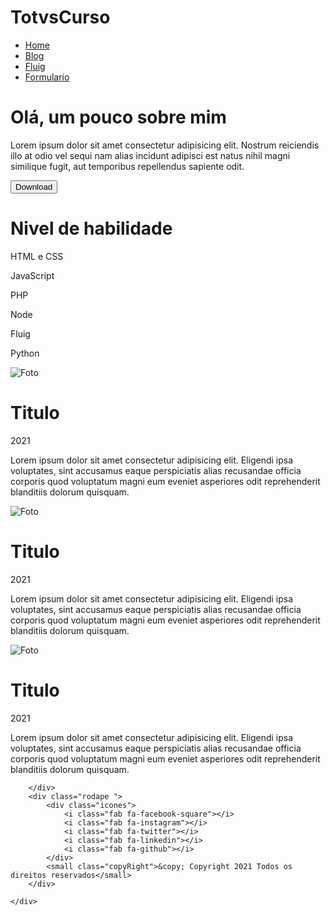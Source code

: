 # TotvsCurso

<!DOCTYPE html>
<html lang="pt-br">

<head>
    <meta charset="UTF-8">
    <meta http-equiv="X-UA-Compatible" content="IE=edge">
    <meta name="viewport" content="width=device-width, initial-scale=1.0">
    <link rel="stylesheet" href="style.css">
    <link rel="stylesheet" href="https://cdnjs.cloudflare.com/ajax/libs/font-awesome/5.11.2/css/all.css">
    <title>Portifolio</title>
</head>

<body>
    <div class="corpo">
        <nav class="menu">
            <div class="linha1">
                <div class="linha2"></div>
            </div>
            <ul class="navegacao">
                <li><a href="Home.html">Home</a></li>
                <li><a href="blog.html">Blog</a></li>
                <li><a href="fluig.html">Fluig</a></li>
                <li><a href="Formulario.html">Formulario</a></li>
            </ul>
        </nav>
        <div class="resumoConteiner">
            <div class="resumo">
                <div class="tituloResumo">
                    <h1>Olá, um pouco sobre mim </h1>
                    <p>Lorem ipsum dolor sit amet consectetur adipisicing elit. Nostrum reiciendis illo at odio vel
                        sequi nam alias incidunt adipisci est natus nihil magni similique fugit, aut temporibus
                        repellendus sapiente odit.</p>
                </div>
                <div class="curriculo">
                    <button>Download</button>
                </div>
                <div class="foto">
                    <img src="https://news.artnet.com/app/news-upload/2021/09/Yuga-Labs-Bored-Ape-Yacht-Club-4466.jpg"
                        alt="" srcset="">
                </div>
            </div>
        </div>
        <div class="experiencias">
            <div class="tituloExp">
                <h1>Nivel de habilidade </h1>
            </div>
            <div class="exp1">
                <div class="htmlCss">
                    <p>HTML e CSS</p>
                    <div class="barraExp"></div>
                </div>
                <div class="javaScript">
                    <p>JavaScript</p>
                    <div class="barraExp"></div>
                </div>
                <div class="php">
                    <p>PHP</p>
                    <div class="barraExp"></div>
                </div>
            </div>
            <div class="exp2">
                <div class="node">
                    <p>Node</p>
                    <div class="barraExp"></div>
                </div>
                <div class="fluig">
                    <p>Fluig</p>
                    <div class="barraExp"></div>
                </div>
                <div class="python">
                    <p>Python</p>
                    <div class="barraExp"></div>
                </div>
            </div>
        </div>
        <div class="trabalhos">
            <div class="trabalho">
                <div class="imagemTrabalho">
                    <img src="https://lh3.googleusercontent.com/0zOSheuS9qYJbH9PkOoT8zc-0xHTdUNmuPfy4G4qFysNWO4Qw0OaiXEUdDNK6f1HnyZ8DAhW-8MjW9OBzu1gxWhI-wFsS5oexDFwaYo"
                        alt="Foto">
                </div>
                <div class="infoTrabalho">
                    <h1>Titulo</h1>
                    <p class="data">2021</p>
                    <p>Lorem ipsum dolor sit amet consectetur adipisicing elit. Eligendi ipsa voluptates, sint accusamus
                        eaque perspiciatis alias recusandae officia corporis quod voluptatum magni eum eveniet
                        asperiores odit reprehenderit blanditiis dolorum quisquam.</p>
                </div>
            </div>
            <div class="trabalho">
                <div class="imagemTrabalho">
                    <img src="https://lh3.googleusercontent.com/g2mJ4bVU15Tr0HHIky3BhHK86ujQiFmusAUDGuWm_XMJDY2-g6mj1IfNo3SXMFXO-S07M5A8Hch6yaFY2oxUbJnpFdUFqeahduLWTg"
                        alt="Foto">
                </div>
                <div class="infoTrabalho">
                    <h1>Titulo</h1>
                    <p class="data">2021</p>
                    <p>Lorem ipsum dolor sit amet consectetur adipisicing elit. Eligendi ipsa voluptates, sint accusamus
                        eaque perspiciatis alias recusandae officia corporis quod voluptatum magni eum eveniet
                        asperiores odit reprehenderit blanditiis dolorum quisquam.</p>
                </div>
            </div>
            <div class="trabalho">
                <div class="imagemTrabalho">
                    <img src="https://lh3.googleusercontent.com/9WkSu8CP7gZjaEmUy8cpaKG3mK6ScHeEDvQf8driDoRxuxy4GPAs_W_Dn_DQascQSGDkdUL4cjmsnRrL6xN-NDp-s_RNwN5pxiCo"
                        alt="Foto">
                </div>
                <div class="infoTrabalho">
                    <h1>Titulo</h1>
                    <p class="data">2021</p>
                    <p>Lorem ipsum dolor sit amet consectetur adipisicing elit. Eligendi ipsa voluptates, sint accusamus
                        eaque perspiciatis alias recusandae officia corporis quod voluptatum magni eum eveniet
                        asperiores odit reprehenderit blanditiis dolorum quisquam.</p>
                </div>
            </div>
            
        </div>
        <div class="rodape ">
            <div class="icones">
                <i class="fab fa-facebook-square"></i>
                <i class="fab fa-instagram"></i>
                <i class="fab fa-twitter"></i>
                <i class="fab fa-linkedin"></i>
                <i class="fab fa-github"></i>
            </div>
            <small class="copyRight">&copy; Copyright 2021 Todos os direitos reservados</small>
        </div>
       
    </div>
</body>

</html>
  
